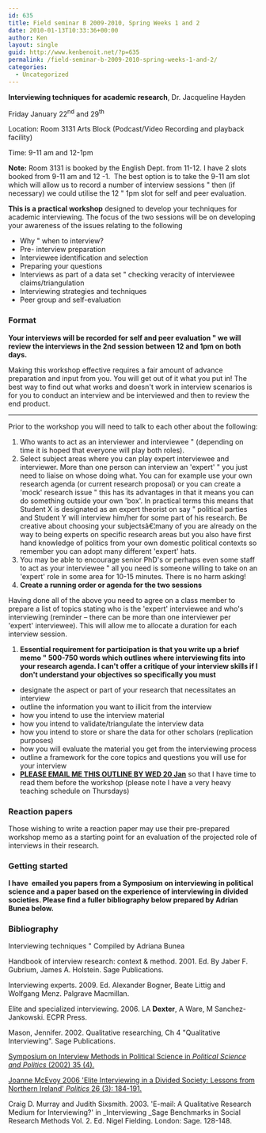 ```yaml
---
id: 635
title: Field seminar B 2009-2010, Spring Weeks 1 and 2
date: 2010-01-13T10:33:36+00:00
author: Ken
layout: single
guid: http://www.kenbenoit.net/?p=635
permalink: /field-seminar-b-2009-2010-spring-weeks-1-and-2/
categories:
  - Uncategorized
---
```

**Interviewing techniques for academic research**, Dr. Jacqueline Hayden


  Friday January 22<sup>nd</sup> and 29<sup>th</sup>


Location: Room 3131 Arts Block (Podcast/Video Recording and playback facility)

Time: 9-11 am and 12-1pm


  **Note:** Room 3131 is booked by the English Dept. from 11-12. I have 2 slots booked from 9-11 am and 12 -1.  The best option is to take the 9-11 am slot which will allow us to record a number of interview sessions " then (if necessary) we could utilise the 12 " 1pm slot for self and peer evaluation.


**This is a practical workshop** designed to develop your techniques for academic interviewing. The focus of the two sessions will be on developing your awareness of the issues relating to the following

  * Why " when to interview?
  * Pre- interview preparation
  * Interviewee identification and selection
  * Preparing your questions
  * Interviews as part of a data set " checking veracity of interviewee claims/triangulation
  * Interviewing strategies and techniques
  * Peer group and self-evaluation

### Format

**Your interviews will be recorded for self and peer evaluation " we will review the interviews in the 2nd session between 12 and 1pm on both days.**

Making this workshop effective requires a fair amount of advance preparation and input from you. You will get out of it what you put in! The best way to find out what works and doesn't work in interview scenarios is for you to conduct an interview and be interviewed and then to review the end product.

 ****

Prior to the workshop you will need to talk to each other about the following:

  1. Who wants to act as an interviewer and interviewee " (depending on time it is hoped that everyone will play both roles).
  2. Select subject areas where you can play expert interviewee and interviewer. More than one person can interview an 'expert' " you just need to liaise on whose doing what. You can for example use your own research agenda (or current research proposal) or you can create a 'mock' research issue " this has its advantages in that it means you can do something outside your own 'box'. In practical terms this means that Student X is designated as an expert theorist on say " political parties and Student Y will interview him/her for some part of his research. Be creative about choosing your subjectsâ€¦many of you are already on the way to being experts on specific research areas but you also have first hand knowledge of politics from your own domestic political contexts so remember you can adopt many different 'expert' hats.
  3. You may be able to encourage senior PhD's or perhaps even some staff to act as your interviewee " all you need is someone willing to take on an 'expert' role in some area for 10-15 minutes. There is no harm asking!
  4. **Create a running order or agenda for the two sessions**

Having done all of the above you need to agree on a class member to prepare a list of topics stating who is the 'expert' interviewee and who's interviewing (reminder &#8211; there can be more than one interviewer per 'expert' interviewee). This will allow me to allocate a duration for each interview session.

  1. **Essential requirement for participation is that you write up a brief memo " 500-750 words which outlines where interviewing fits into your research agenda. I can't offer a critique of your interview skills if I don't understand your objectives so specifically you must**

  * designate the aspect or part of your research that necessitates an interview
  * outline the information you want to illicit from the interview
  * how you intend to use the interview material
  * how you intend to validate/triangulate the interview data
  * how you intend to store or share the data for other scholars (replication purposes)
  * how you will evaluate the material you get from the interviewing process
  * outline a framework for the core topics and questions you will use for your interview
  * **<span style="text-decoration: underline;">PLEASE EMAIL ME THIS OUTLINE BY WED 20 Jan</span>** <span style="text-decoration: underline;"></span>so that I have time to read them before the workshop (please note I have a very heavy teaching schedule on Thursdays)

### Reaction papers

Those wishing to write a reaction paper may use their pre-prepared workshop memo as a starting point for an evaluation of the projected role of interviews in their research.

### Getting started

**I have  emailed you papers from a Symposium on interviewing in political science and a paper based on the experience of interviewing in divided societies. Please find a fuller bibliography below prepared by Adrian Bunea below.**

### Bibliography

Interviewing techniques " Compiled by Adriana Bunea


  Handbook of interview research: context & method. 2001. Ed. By Jaber F. Gubrium, James A. Holstein. Sage Publications.



  Interviewing experts. 2009. Ed. Alexander Bogner, Beate Littig and Wolfgang Menz. Palgrave Macmillan.



  Elite and specialized interviewing. 2006. LA **Dexter**, A Ware, M Sanchez-Jankowski. ECPR Press.



  Mason, Jennifer. 2002. Qualitative researching, Ch 4 "Qualitative Interviewing". Sage Publications.



  [Symposium on Interview Methods in Political Science in ](http://www.tcd.ie/Political_Science/local/courses/fieldsem/PS_Symposium_Interviewing.pdf)_[Political Science and Politics ](http://www.tcd.ie/Political_Science/local/courses/fieldsem/PS_Symposium_Interviewing.pdf)_[(2002) 35 (4).](http://www.tcd.ie/Political_Science/local/courses/fieldsem/PS_Symposium_Interviewing.pdf)



  [Joanne McEvoy 2006 'Elite Interviewing in a Divided Society: Lessons from Northern Ireland' ](http://www.tcd.ie/Political_Science/local/courses/fieldsem/McEvoy.pdf)_[Politics ](http://www.tcd.ie/Political_Science/local/courses/fieldsem/McEvoy.pdf)_[26 (3): 184-191.](http://www.tcd.ie/Political_Science/local/courses/fieldsem/McEvoy.pdf)



  Craig D. Murray and Judith Sixsmith. 2003. 'E-mail: A Qualitative Research Medium for Interviewing?' in _Interviewing _Sage Benchmarks in Social Research Methods Vol. 2. Ed. Nigel Fielding. London: Sage. 128-148.

